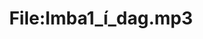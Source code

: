 ---
title: File:Imba1_í_dag.mp3
recording of: í dag
reading speed: slow
speaker: Imba
license: CC0
---